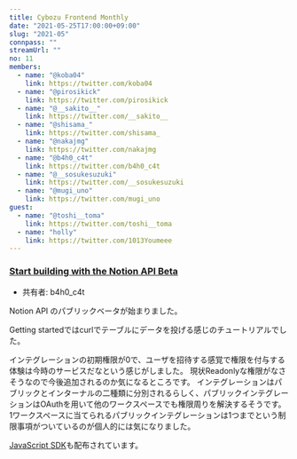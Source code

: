 ```yaml
---
title: Cybozu Frontend Monthly
date: "2021-05-25T17:00:00+09:00"
slug: "2021-05"
connpass: ""
streamUrl: ""
no: 11
members:
  - name: "@koba04"
    link: https://twitter.com/koba04
  - name: "@pirosikick"
    link: https://twitter.com/pirosikick
  - name: "@__sakito__"
    link: https://twitter.com/__sakito__
  - name: "@shisama_"
    link: https://twitter.com/shisama_
  - name: "@nakajmg"
    link: https://twitter.com/nakajmg
  - name: "@b4h0_c4t"
    link: https://twitter.com/b4h0_c4t
  - name: "@__sosukesuzuki"
    link: https://twitter.com/__sosukesuzuki
  - name: "@mugi_uno"
    link: https://twitter.com/mugi_uno
guest:
  - name: "@toshi__toma"
    link: https://twitter.com/toshi__toma
  - name: "holly"
    link: https://twitter.com/1013Youmeee
---
```


### [Start building with the Notion API Beta](https://developers.notion.com/)

- 共有者: b4h0_c4t

Notion API のパブリックベータが始まりました。

Getting startedではcurlでテーブルにデータを投げる感じのチュートリアルでした。

インテグレーションの初期権限が0で、ユーザを招待する感覚で権限を付与する体験は今時のサービスだなという感じがしました。
現状Readonlyな権限がなさそうなので今後追加されるのか気になるところです。
インテグレーションはパブリックとインターナルの二種類に分別されるらしく、パブリックインテグレーションはOAuthを用いて他のワークスペースでも権限周りを解決するそうです。
1ワークスペースに当てられるパブリックインテグレーションは1つまでという制限事項がついているのが個人的には気になりました。

[JavaScript SDK](https://github.com/makenotion/notion-sdk-js)も配布されています。

